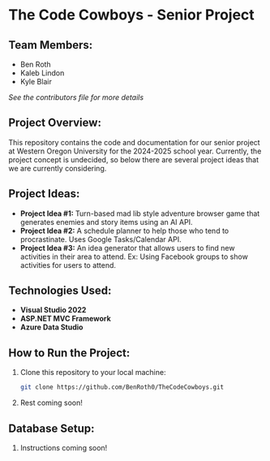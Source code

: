 # The Code Cowboys - Senior Project

## Team Members:
- Ben Roth
- Kaleb Lindon
- Kyle Blair

_See the contributors file for more details_

## Project Overview:
This repository contains the code and documentation for our senior project at Western Oregon University for the 2024-2025 school year. Currently, the project concept is undecided, so below there are several project ideas that we are currently considering.

## Project Ideas: 
- **Project Idea #1:** Turn-based mad lib style adventure browser game that generates enemies and story items using an AI API.
- **Project Idea #2:** A schedule planner to help those who tend to procrastinate. Uses Google Tasks/Calendar API.
- **Project Idea #3:** An idea generator that allows users to find new activities in their area to attend. Ex: Using Facebook groups to show activities for users to attend.

## Technologies Used:
- **Visual Studio 2022**
- **ASP.NET MVC Framework**
- **Azure Data Studio**

## How to Run the Project:
1. Clone this repository to your local machine:
     ```sh
     git clone https://github.com/BenRoth0/TheCodeCowboys.git
     ```
2. Rest coming soon!

## Database Setup:
1. Instructions coming soon!
